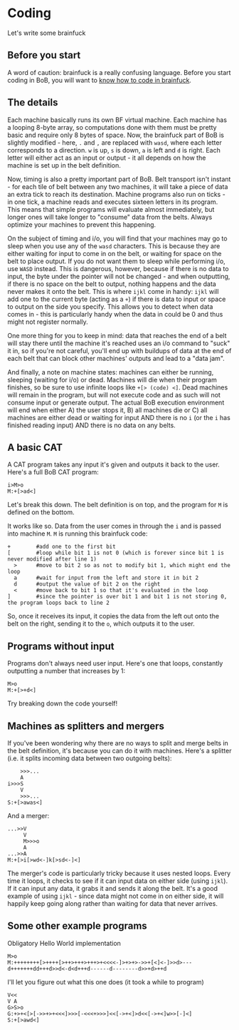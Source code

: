 # Coding
Let's write some brainfuck

## Before you start
A word of caution: brainfuck is a really confusing language. Before you start coding in BoB, you will want to [know how to code in brainfuck](https://esolangs.org/wiki/Brainfuck).

## The details
Each machine basically runs its own BF virtual machine. Each machine has a looping 8-byte array, so computations done with them must be pretty basic and require only 8 bytes of space. Now, the brainfuck part of BoB is slightly modified - here, `.` and `,` are replaced with `wasd`, where each letter corresponds to a direction. `w` is up, `s` is down, `a` is left and `d` is right. Each letter will either act as an input or output - it all depends on how the machine is set up in the belt definition.

Now, timing is also a pretty important part of BoB. Belt transport isn't instant - for each tile of belt between any two machines, it will take a piece of data an extra tick to reach its destination. Machine programs also run on ticks - in one tick, a machine reads and executes sixteen letters in its program. This means that simple programs will evaluate almost immediately, but longer ones will take longer to "consume" data from the belts. Always optimize your machines to prevent this happening.

On the subject of timing and i/o, you will find that your machines may go to sleep when you use any of the `wasd` characters. This is because they are either waiting for input to come in on the belt, or waiting for space on the belt to place output. If you do not want them to sleep while performing i/o, use `WASD` instead. This is dangerous, however, because if there is no data to input, the byte under the pointer will not be changed - and when outputting, if there is no space on the belt to output, nothing happens and the data never makes it onto the belt. This is where `ijkl` come in handy: `ijkl` will add one to the current byte (acting as a `+`) if there is data to input or space to output on the side you specify. This allows you to detect when data comes in - this is particularly handy when the data in could be 0 and thus might not register normally.

One more thing for you to keep in mind: data that reaches the end of a belt will stay there until the machine it's reached uses an i/o command to "suck" it in, so if you're not careful, you'll end up with buildups of data at the end of each belt that can block other machines' outputs and lead to a "data jam".

And finally, a note on machine states: machines can either be running, sleeping (waiting for i/o) or dead. Machines will die when their program finishes, so be sure to use infinite loops like `+[> (code) <]`. Dead machines will remain in the program, but will not execute code and as such will not consume input or generate output. The actual BoB execution environment will end when either A) the user stops it, B) all machines die or C) all machines are either dead or waiting for input AND there is no `i` (or the `i` has finished reading input) AND there is no data on any belts.

## A basic CAT
A CAT program takes any input it's given and outputs it back to the user. Here's a full BoB CAT program:
```
i>M>o
M:+[>ad<]
```
Let's break this down. The belt definition is on top, and the program for `M` is defined on the bottom.

It works like so. Data from the user comes in through the `i` and is passed into machine `M`. `M` is running this brainfuck code:
```
+        #add one to the first bit
[        #loop while bit 1 is not 0 (which is forever since bit 1 is never modified after line 1)
  >      #move to bit 2 so as not to modify bit 1, which might end the loop
  a      #wait for input from the left and store it in bit 2
  d      #output the value of bit 2 on the right
  <      #move back to bit 1 so that it's evaluated in the loop
]        #since the pointer is over bit 1 and bit 1 is not storing 0, the program loops back to line 2
```
So, once it receives its input, it copies the data from the left out onto the belt on the right, sending it to the `o`, which outputs it to the user.

## Programs without input
Programs don't always need user input. Here's one that loops, constantly outputting a number that increases by 1:
```
M>o
M:+[>+d<]
```
Try breaking down the code yourself!

## Machines as splitters and mergers
If you've been wondering why there are no ways to split and merge belts in the belt definition, it's because you can do it with machines. Here's a splitter (i.e. it splits incoming data between two outgoing belts):
```
    >>>...
    A
i>>>S
    V
    >>>...
S:+[>awas<]
```
And a merger:
```
...>>V
     V
     M>>>o
     A
...>>A
M:+[>i[>wd<-]k[>sd<-]<]
```
The merger's code is particularly tricky because it uses nested loops. Every time it loops, it checks to see if it can input data on either side (using `ijkl`). If it can input any data, it grabs it and sends it along the belt. It's a good example of using `ijkl` - since data might not come in on either side, it will happily keep going along rather than waiting for data that never arrives.

## Some other example programs
Obligatory Hello World implementation
```
M>o
M:++++++++[>++++[>++>+++>+++>+<<<<-]>+>+>->>+[<]<-]>>d>---d+++++++dd+++d>>d<-d<d+++d------d--------d>>+d>++d
```
I'll let you figure out what this one does (it took a while to program)
```
V<<
V A
G>S>o
G:+>+<[>[->>+>+<<<]>>>[-<<<+>>>]<<[->+<]>d<<[->+<]w>>[-]<]
S:+[>awd<]
```
